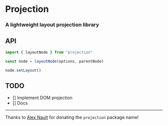 # Projection

### A lightweight layout projection library

## API

```javascript
import { layoutNode } from "projection"

const node = layoutNode(options, parentNode)
```

```javascript
node.setLayout()
```

## TODO

- [] Implement DOM projection
- [] Docs

---

Thanks to [Alex Nault](https://alexnault.dev) for donating the `projection` package name!
